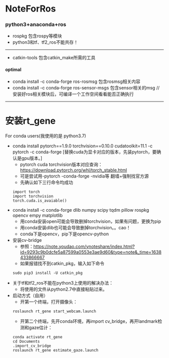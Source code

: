 # NoteForRos
### python3+anaconda+ros
* rospkg 包含rospy等模块
* python3和tf、tf2_ros不能共存！
---
* catkin-tools 包含catkin_make所需的工具
#### optimal
* conda install -c conda-forge ros-rosmsg 包含rosmsg相关内容
* conda install -c conda-forge ros-sensor-msgs 包含sensor相关的msg
//安装好ros相关模块后，可编译一个工作空间看看能否正确执行
---



# 安装rt_gene
For conda users(我使用的是 python3.7)
* conda install pytorch==1.9.0 torchvision==0.10.0 cudatoolkit=11.1 -c pytorch -c conda-forge [替换cuda为显卡对应的版本，先装pytorch，要确认是gpu版本。]
  * pytorch cuda torchvision版本对应查询：https://download.pytorch.org/whl/torch_stable.html
  * 可是尝试用-pytorch -conda-forge -nvidia等 翻墙+强制找官方源
  * 先确认如下三行命令均成功
   ```
   import torch
   import torchvision
   torch.cuda.is_avaiable()
   ```
* conda install -c conda-forge dlib numpy scipy tqdm pillow rospkg opencv empy matplotlib
  * 用conda安装open可能会导致删掉torchvision，如果有问题，更换为pip
  * 用conda安装dlib也可能会导致删掉torchvision。。cao！
  * conda下是opencv，pip下是opencv-python
* 安装cv-bridge
  * 参照：https://note.youdao.com/ynoteshare/index.html?id=9293c9b0dcfe5a87599a0553e3ae9d60&type=note&_time=1638433866667
  * 如果报错找不到catkin_pkg，输入如下命令
   ```
   sudo pip3 install -U catkin_pkg
   ```
* 关于tf和tf2_ros不能在python3上使用的解决办法：
  * 将使用的文件从python2.7中直接粘贴过来。
* 启动方式（自用）
  * 开第一个终端，打开摄像头：
  ```
  roslaunch rt_gene start_webcam.launch
  ```
  * 开第二个终端，先开conda环境，再import cv_bridge，再开landmark检测和gaze估计：
  ```
  conda activate rt_gene
  cd Documents
  .import_cv_bridge
  roslaunch rt_gene estimate_gaze.launch
  ```
